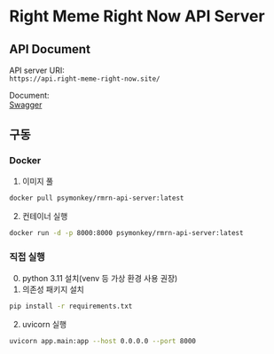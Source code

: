 # Right Meme Right Now API Server
## API Document
API server URI:   
`https://api.right-meme-right-now.site/`

Document:    
[Swagger](https://api.right-meme-right-now.site/docs)

## 구동
### Docker
1. 이미지 풀
```bash
docker pull psymonkey/rmrn-api-server:latest
```
2. 컨테이너 실행
```bash
docker run -d -p 8000:8000 psymonkey/rmrn-api-server:latest
```
### 직접 실행
0. python 3.11 설치(venv 등 가상 환경 사용 권장)
1. 의존성 패키지 설치
```bash
pip install -r requirements.txt
```
2. uvicorn 실행
```bash
uvicorn app.main:app --host 0.0.0.0 --port 8000
```
